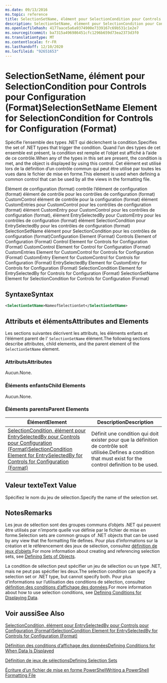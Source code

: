 ```yaml
---
ms.date: 09/13/2016
ms.topic: reference
title: SelectionSetName, élément pour SelectionCondition pour Controls pour Configuration (Format)
description: SelectionSetName, élément pour SelectionCondition pour Controls pour Configuration (Format)
ms.openlocfilehash: 4177aace5a6a9374900e7339167c69b531c1e2e7
ms.sourcegitcommit: ba7315a496986451cfc1296b659d73ea2373d3f0
ms.translationtype: MT
ms.contentlocale: fr-FR
ms.lasthandoff: 12/10/2020
ms.locfileid: "92651653"
---
```

# <a name="selectionsetname-element-for-selectioncondition-for-controls-for-configuration-format"></a><span data-ttu-id="0ad2c-103">SelectionSetName, élément pour SelectionCondition pour Controls pour Configuration (Format)</span><span class="sxs-lookup"><span data-stu-id="0ad2c-103">SelectionSetName Element for SelectionCondition for Controls for Configuration (Format)</span></span>

<span data-ttu-id="0ad2c-104">Spécifie l’ensemble des types .NET qui déclenchent la condition.</span><span class="sxs-lookup"><span data-stu-id="0ad2c-104">Specifies the set of .NET types that trigger the condition.</span></span> <span data-ttu-id="0ad2c-105">Quand l’un des types de cet ensemble est présent, la condition est remplie et l’objet est affiché à l’aide de ce contrôle.</span><span class="sxs-lookup"><span data-stu-id="0ad2c-105">When any of the types in this set are present, the condition is met, and the object is displayed by using this control.</span></span> <span data-ttu-id="0ad2c-106">Cet élément est utilisé lors de la définition d’un contrôle commun qui peut être utilisé par toutes les vues dans le fichier de mise en forme.</span><span class="sxs-lookup"><span data-stu-id="0ad2c-106">This element is used when defining a common control that can be used by all the views in the formatting file.</span></span>

<span data-ttu-id="0ad2c-107">Élément de configuration (format) contrôle l’élément de configuration (format) élément de contrôle pour les contrôles de configuration (format) CustomControl élément de contrôle pour la configuration (format) élément CustomEntries pour CustomControl pour les contrôles de configuration (format) élément CustomEntry pour CustomControl pour les contrôles de configuration (format), élément EntrySelectedBy pour CustomEntry pour les contrôles de configuration (format) élément SelectionCondition pour EntrySelectedBy pour les contrôles de configuration (format) SelectionSetName élément pour SelectionCondition pour les contrôles de configuration (format)</span><span class="sxs-lookup"><span data-stu-id="0ad2c-107">Configuration Element (Format) Controls Element of Configuration (Format) Control Element for Controls for Configuration (Format) CustomControl Element for Control for Configuration (Format) CustomEntries Element for CustomControl for Controls for Configuration (Format) CustomEntry Element for CustomControl for Controls for Configuration (Format) EntrySelectedBy Element for CustomEntry for Controls for Configuration (Format) SelectionCondition Element for EntrySelectedBy for Controls for Configuration (Format) SelectionSetName Element for SelectionCondition for Controls for Configuration (Format)</span></span>

## <a name="syntax"></a><span data-ttu-id="0ad2c-108">Syntaxe</span><span class="sxs-lookup"><span data-stu-id="0ad2c-108">Syntax</span></span>

```xml
<SelectionSetName>NameofSelectionSet</SelectionSetName>
```

## <a name="attributes-and-elements"></a><span data-ttu-id="0ad2c-109">Attributs et éléments</span><span class="sxs-lookup"><span data-stu-id="0ad2c-109">Attributes and Elements</span></span>

<span data-ttu-id="0ad2c-110">Les sections suivantes décrivent les attributs, les éléments enfants et l’élément parent de l' `SelectionSetName` élément.</span><span class="sxs-lookup"><span data-stu-id="0ad2c-110">The following sections describe attributes, child elements, and the parent element of the `SelectionSetName` element.</span></span>

### <a name="attributes"></a><span data-ttu-id="0ad2c-111">Attributs</span><span class="sxs-lookup"><span data-stu-id="0ad2c-111">Attributes</span></span>

<span data-ttu-id="0ad2c-112">Aucun.</span><span class="sxs-lookup"><span data-stu-id="0ad2c-112">None.</span></span>

### <a name="child-elements"></a><span data-ttu-id="0ad2c-113">Éléments enfants</span><span class="sxs-lookup"><span data-stu-id="0ad2c-113">Child Elements</span></span>

<span data-ttu-id="0ad2c-114">Aucun.</span><span class="sxs-lookup"><span data-stu-id="0ad2c-114">None.</span></span>

### <a name="parent-elements"></a><span data-ttu-id="0ad2c-115">Éléments parents</span><span class="sxs-lookup"><span data-stu-id="0ad2c-115">Parent Elements</span></span>

|<span data-ttu-id="0ad2c-116">Élément</span><span class="sxs-lookup"><span data-stu-id="0ad2c-116">Element</span></span>|<span data-ttu-id="0ad2c-117">Description</span><span class="sxs-lookup"><span data-stu-id="0ad2c-117">Description</span></span>|
|-------------|-----------------|
|[<span data-ttu-id="0ad2c-118">SelectionCondition, élément pour EntrySelectedBy pour Controls pour Configuration (Format)</span><span class="sxs-lookup"><span data-stu-id="0ad2c-118">SelectionCondition Element for EntrySelectedBy for Controls for Configuration (Format)</span></span>](./selectioncondition-element-for-entryselectedby-for-controls-for-configuration-format.md)|<span data-ttu-id="0ad2c-119">Définit une condition qui doit exister pour que la définition de contrôle soit utilisée.</span><span class="sxs-lookup"><span data-stu-id="0ad2c-119">Defines a condition that must exist for the control definition to be used.</span></span>|

## <a name="text-value"></a><span data-ttu-id="0ad2c-120">Valeur texte</span><span class="sxs-lookup"><span data-stu-id="0ad2c-120">Text Value</span></span>

<span data-ttu-id="0ad2c-121">Spécifiez le nom du jeu de sélection.</span><span class="sxs-lookup"><span data-stu-id="0ad2c-121">Specify the name of the selection set.</span></span>

## <a name="remarks"></a><span data-ttu-id="0ad2c-122">Notes</span><span class="sxs-lookup"><span data-stu-id="0ad2c-122">Remarks</span></span>

<span data-ttu-id="0ad2c-123">Les jeux de sélection sont des groupes communs d’objets .NET qui peuvent être utilisés par n’importe quelle vue définie par le fichier de mise en forme.</span><span class="sxs-lookup"><span data-stu-id="0ad2c-123">Selection sets are common groups of .NET objects that can be used by any view that the formatting file defines.</span></span> <span data-ttu-id="0ad2c-124">Pour plus d’informations sur la création et le référencement des jeux de sélection, consultez [définition de jeux d’objets](./defining-selection-sets.md).</span><span class="sxs-lookup"><span data-stu-id="0ad2c-124">For more information about creating and referencing selection sets, see [Defining Sets of Objects](./defining-selection-sets.md).</span></span>

<span data-ttu-id="0ad2c-125">La condition de sélection peut spécifier un jeu de sélection ou un type .NET, mais ne peut pas spécifier les deux.</span><span class="sxs-lookup"><span data-stu-id="0ad2c-125">The selection condition can specify a selection set or .NET type, but cannot specify both.</span></span> <span data-ttu-id="0ad2c-126">Pour plus d’informations sur l’utilisation des conditions de sélection, consultez [définition des conditions d’affichage des données](./defining-conditions-for-displaying-data.md).</span><span class="sxs-lookup"><span data-stu-id="0ad2c-126">For more information about how to use selection conditions, see [Defining Conditions for Displaying Data](./defining-conditions-for-displaying-data.md).</span></span>

## <a name="see-also"></a><span data-ttu-id="0ad2c-127">Voir aussi</span><span class="sxs-lookup"><span data-stu-id="0ad2c-127">See Also</span></span>

[<span data-ttu-id="0ad2c-128">SelectionCondition, élément pour EntrySelectedBy pour Controls pour Configuration (Format)</span><span class="sxs-lookup"><span data-stu-id="0ad2c-128">SelectionCondition Element for EntrySelectedBy for Controls for Configuration (Format)</span></span>](./selectioncondition-element-for-entryselectedby-for-controls-for-configuration-format.md)

[<span data-ttu-id="0ad2c-129">Définition des conditions d’affichage des données</span><span class="sxs-lookup"><span data-stu-id="0ad2c-129">Defining Conditions for When Data Is Displayed</span></span>](./defining-conditions-for-displaying-data.md)

[<span data-ttu-id="0ad2c-130">Définition de jeux de sélections</span><span class="sxs-lookup"><span data-stu-id="0ad2c-130">Defining Selection Sets</span></span>](./defining-selection-sets.md)

[<span data-ttu-id="0ad2c-131">Écriture d’un fichier de mise en forme PowerShell</span><span class="sxs-lookup"><span data-stu-id="0ad2c-131">Writing a PowerShell Formatting File</span></span>](./writing-a-powershell-formatting-file.md)
